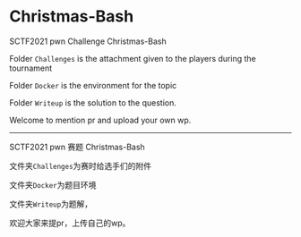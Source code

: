 # Christmas-Bash

SCTF2021 pwn Challenge Christmas-Bash



Folder `Challenges` is the attachment given to the players during the tournament

Folder `Docker` is the environment for the topic

Folder `Writeup` is the solution to the question. 



Welcome to mention pr and upload your own wp.

-------------

SCTF2021 pwn 赛题 Christmas-Bash



文件夹`Challenges`为赛时给选手们的附件

文件夹`Docker`为题目环境

文件夹`Writeup`为题解， 



欢迎大家来提pr，上传自己的wp。

